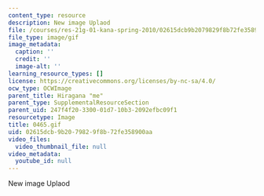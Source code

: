 ```yaml
---
content_type: resource
description: New image Uplaod
file: /courses/res-21g-01-kana-spring-2010/02615dcb9b2079829f8b72fe358900aa_0465.gif
file_type: image/gif
image_metadata:
  caption: ''
  credit: ''
  image-alt: ''
learning_resource_types: []
license: https://creativecommons.org/licenses/by-nc-sa/4.0/
ocw_type: OCWImage
parent_title: Hiragana "me"
parent_type: SupplementalResourceSection
parent_uid: 247f4f20-3300-01d7-10b3-2092efbc09f1
resourcetype: Image
title: 0465.gif
uid: 02615dcb-9b20-7982-9f8b-72fe358900aa
video_files:
  video_thumbnail_file: null
video_metadata:
  youtube_id: null
---
```

New image Uplaod